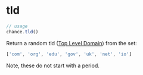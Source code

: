 # tld

```js
// usage
chance.tld()
```

Return a random tld ([Top Level Domain][tld]) from the set:

```js
['com', 'org', 'edu', 'gov', 'uk', 'net', 'io']
```

Note, these do not start with a period.

[tld]: https://en.wikipedia.org/wiki/Top-level_domain
